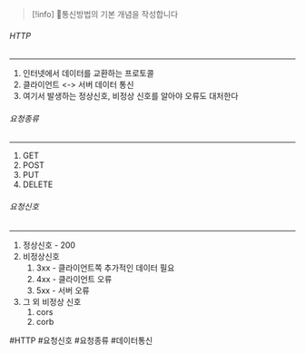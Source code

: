 
>[!info] 통신방법의 기본 개념을 작성합니다


###### HTTP
---
1. 인터넷에서 데이터를 교환하는 프로토콜
2. 클라이언트 <-> 서버 데이터 통신
3. 여기서 발생하는 정상신호, 비정상 신호를 알아야 오류도 대처한다


###### 요청종류
---
1. GET
2. POST
3. PUT
4. DELETE


###### 요청신호
---
1. 정상신호 - 200
2. 비정상신호
	1. 3xx - 클라이언트쪽 추가적인 데이터 필요
	2. 4xx - 클라이언트 오류
	3. 5xx - 서버 오류
3. 그 외 비정상 신호
	1. cors
	2. corb


#HTTP #요청신호 #요청종류 #데이터통신